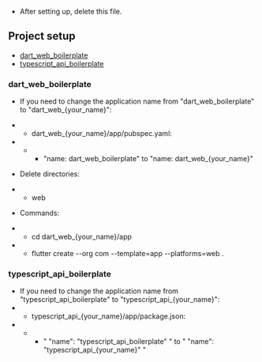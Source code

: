 - After setting up, delete this file.

## Project setup

- [dart_web_boilerplate](#dart_web_boilerplate)
- [typescript_api_boilerplate](#typescript_api_boilerplate)

### dart_web_boilerplate

- If you need to change the application name from "dart_web_boilerplate" to "dart_web_{your_name}":
- - dart_web_{your_name}/app/pubspec.yaml:
- - - "name: dart_web_boilerplate" to "name: dart_web_{your_name}"

- Delete directories:
- - web

- Commands:
- - cd dart_web_{your_name}/app
- - flutter create --org com --template=app --platforms=web .

### typescript_api_boilerplate

- If you need to change the application name from "typescript_api_boilerplate" to "typescript_api_{your_name}":
- - typescript_api_{your_name}/app/package.json:
- - - " "name": "typescript_api_boilerplate" " to " "name": "typescript_api_{your_name}" "